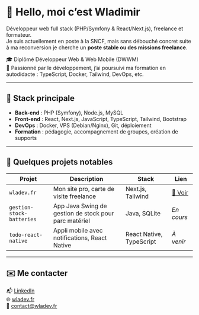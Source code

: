 # 👋 Hello, moi c’est Wladimir

Développeur web full stack (PHP/Symfony & React/Next.js), freelance et formateur.  
Je suis actuellement en poste à la SNCF, mais sans débouché concret suite à ma reconversion je cherche un **poste stable ou des missions freelance**.

🎓 Diplômé Développeur Web & Web Mobile (DWWM)  
🚀 Passionné par le développement, j’ai poursuivi ma formation en autodidacte : TypeScript, Docker, Tailwind, DevOps, etc.

---

## 🔧 Stack principale

- **Back-end** : PHP (Symfony), Node.js, MySQL
- **Front-end** : React, Next.js, JavaScript, TypeScript, Tailwind, Bootstrap
- **DevOps** : Docker, VPS (Debian/Nginx), Git, déploiement
- **Formation** : pédagogie, accompagnement de groupes, création de supports

---

## 💼 Quelques projets notables

| Projet | Description | Stack | Lien |
|--------|-------------|-------|------|
| `wladev.fr` | Mon site pro, carte de visite freelance | Next.js, Tailwind | [🔗 Voir](https://wladev.fr) |
| `gestion-stock-batteries` | App Java Swing de gestion de stock pour parc matériel | Java, SQLite | _En cours_ |
| `todo-react-native` | Appli mobile avec notifications, React Native | React Native, TypeScript | _À venir_ |

---

## ✉️ Me contacter

📬 [LinkedIn](https://www.linkedin.com/in/wladimir-XXX)  
🌐 [wladev.fr](https://wladev.fr)  
📩 contact@wladev.fr
